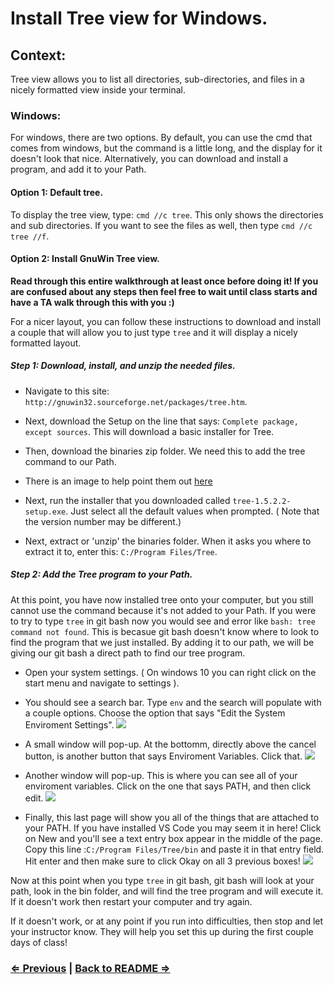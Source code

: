 # Install Tree view for Windows.

## Context:

Tree view allows you to list all directories, sub-directories, and files in a nicely formatted view inside your terminal.

### Windows:

For windows, there are two options. By default, you can use the cmd that comes from windows, but the command is a little long, and the display for it doesn't look that nice. Alternatively, you can download and install a program, and add it to your Path.


#### Option 1: Default tree.

To display the tree view, type: `cmd //c tree`. This only shows the directories and sub directories. If you want to see the files as well, then type `cmd //c tree //f`.




#### Option 2: Install GnuWin Tree view.


**Read through this entire walkthrough at least once before doing it! If you are confused about any steps then feel free to wait until class starts and have a TA walk through this with you :)**

For a nicer layout, you can follow these instructions to download and install a couple  that will allow you to just type `tree` and it will display a nicely formatted layout.

##### Step 1: Download, install, and unzip the needed files.

- Navigate to this site: `http://gnuwin32.sourceforge.net/packages/tree.htm`.
- Next, download the Setup on the line that says:  `Complete package, except sources`. This will download a basic installer for Tree.
- Then, download the binaries zip folder. We need this to add the tree command to our Path.
- There is an image to help point them out [here](https://imgur.com/a/jcznS)
   
- Next, run the installer that you downloaded called `tree-1.5.2.2-setup.exe`. Just select all the default values when prompted. ( Note that the version number may be different.)
- Next, extract or 'unzip' the binaries folder. When it asks you where to extract it to, enter this: `C:/Program Files/Tree`.

##### Step 2: Add the Tree program to your Path.

At this point, you have now installed tree onto your computer, but you still cannot use the command because it's not added to your Path. 
If you were to try to type `tree` in git bash now you would see and error like `bash: tree command not found`. This is becasue git bash doesn't know where to look to find the program that we just installed. By adding it to our path, we will be giving our git bash a direct path to find our tree program.

- Open your system settings. ( On windows 10 you can right click on the start menu and navigate to settings ).

- You should see a search bar. Type `env` and the search will populate with a couple options. Choose the option that says "Edit the System Enviroment Settings".
![](https://i.imgur.com/ZT7xvD9.png)

- A small window will pop-up. At the bottomm, directly above the cancel button, is another button that says Enviroment Variables. Click that.
![](https://i.imgur.com/IjkiSrk.png)

- Another window will pop-up. This is where you can see all of your enviroment variables. Click on the one that says PATH, and then click edit.
![](https://i.imgur.com/t25DE7n.png)

- Finally, this last page will show you all of the things that are attached to your PATH. If you have installed VS Code you may seem it in here! Click on New and you'll see a text entry box appear in the middle of the page. Copy this line :`C:/Program Files/Tree/bin` and paste it in that entry field. Hit enter and then make sure to click Okay on all 3 previous boxes!
![](https://i.imgur.com/1RmmVdh.png)

Now at this point when you type `tree` in git bash, git bash will look at your path, look in the bin folder, and will find the tree program and will execute it. If it doesn't work then restart your computer and try again.


If it doesn't work, or at any point if you run into difficulties, then stop and let your instructor know. They will help you set this up during the first couple days of class!
 
### [⇐ Previous](3_git.md) | [Back to README ⇒](../../../../../)
